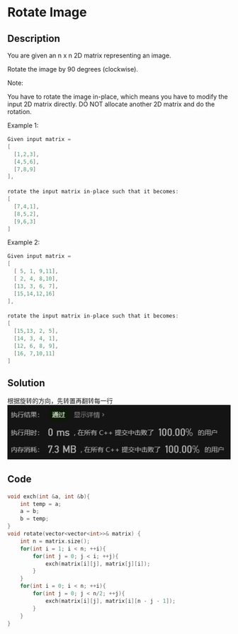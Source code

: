 # Rotate Image

## Description
You are given an n x n 2D matrix representing an image.

Rotate the image by 90 degrees (clockwise).

Note:

You have to rotate the image in-place, which means you have to modify the input 2D matrix directly. DO NOT allocate another 2D matrix and do the rotation.

Example 1:
```C++
Given input matrix = 
[
  [1,2,3],
  [4,5,6],
  [7,8,9]
],

rotate the input matrix in-place such that it becomes:
[
  [7,4,1],
  [8,5,2],
  [9,6,3]
]
```
Example 2:
```C++
Given input matrix =
[
  [ 5, 1, 9,11],
  [ 2, 4, 8,10],
  [13, 3, 6, 7],
  [15,14,12,16]
], 

rotate the input matrix in-place such that it becomes:
[
  [15,13, 2, 5],
  [14, 3, 4, 1],
  [12, 6, 8, 9],
  [16, 7,10,11]
]
```

## Solution

根据旋转的方向，先转置再翻转每一行  
![img](./images/48.png)

## Code
```c++
void exch(int &a, int &b){
    int temp = a;
    a = b;
    b = temp;
}
void rotate(vector<vector<int>>& matrix) {
    int n = matrix.size();
    for(int i = 1; i < n; ++i){
        for(int j = 0; j < i; ++j){
            exch(matrix[i][j], matrix[j][i]);
        }
    }
    for(int i = 0; i < n; ++i){
        for(int j = 0; j < n/2; ++j){
            exch(matrix[i][j], matrix[i][n - j - 1]);
        }
    }
}
```